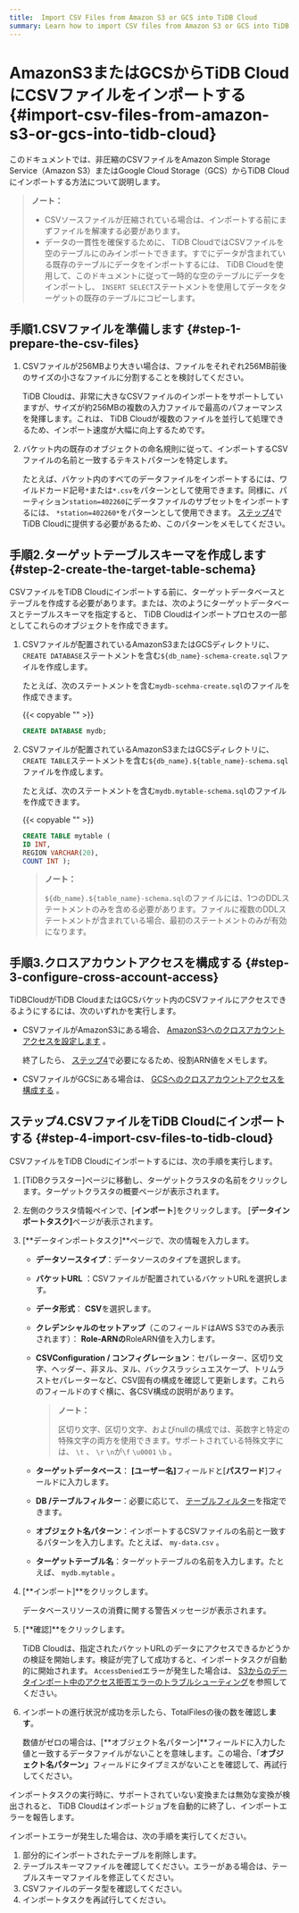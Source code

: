 ```yaml
---
title:  Import CSV Files from Amazon S3 or GCS into TiDB Cloud
summary: Learn how to import CSV files from Amazon S3 or GCS into TiDB Cloud.
---
```


# AmazonS3またはGCSからTiDB CloudにCSVファイルをインポートする {#import-csv-files-from-amazon-s3-or-gcs-into-tidb-cloud}

このドキュメントでは、非圧縮のCSVファイルをAmazon Simple Storage Service（Amazon S3）またはGoogle Cloud Storage（GCS）からTiDB Cloudにインポートする方法について説明します。

> **ノート：**
>
> -   CSVソースファイルが圧縮されている場合は、インポートする前にまずファイルを解凍する必要があります。
> -   データの一貫性を確保するために、 TiDB CloudではCSVファイルを空のテーブルにのみインポートできます。すでにデータが含まれている既存のテーブルにデータをインポートするには、 TiDB Cloudを使用して、このドキュメントに従って一時的な空のテーブルにデータをインポートし、 `INSERT SELECT`ステートメントを使用してデータをターゲットの既存のテーブルにコピーします。

## 手順1.CSVファイルを準備します {#step-1-prepare-the-csv-files}

1.  CSVファイルが256MBより大きい場合は、ファイルをそれぞれ256MB前後のサイズの小さなファイルに分割することを検討してください。

    TiDB Cloudは、非常に大きなCSVファイルのインポートをサポートしていますが、サイズが約256MBの複数の入力ファイルで最高のパフォーマンスを発揮します。これは、 TiDB Cloudが複数のファイルを並行して処理できるため、インポート速度が大幅に向上するためです。

2.  バケット内の既存のオブジェクトの命名規則に従って、インポートするCSVファイルの名前と一致するテキストパターンを特定します。

    たとえば、バケット内のすべてのデータファイルをインポートするには、ワイルドカード記号`*`または`*.csv`をパターンとして使用できます。同様に、パーティション`station=402260`にデータファイルのサブセットをインポートするには、 `*station=402260*`をパターンとして使用できます。 [ステップ4](#step-4-import-csv-files-to-tidb-cloud)でTiDB Cloudに提供する必要があるため、このパターンをメモしてください。

## 手順2.ターゲットテーブルスキーマを作成します {#step-2-create-the-target-table-schema}

CSVファイルをTiDB Cloudにインポートする前に、ターゲットデータベースとテーブルを作成する必要があります。または、次のようにターゲットデータベースとテーブルスキーマを指定すると、 TiDB Cloudはインポートプロセスの一部としてこれらのオブジェクトを作成できます。

1.  CSVファイルが配置されているAmazonS3またはGCSディレクトリに、 `CREATE DATABASE`ステートメントを含む`${db_name}-schema-create.sql`ファイルを作成します。

    たとえば、次のステートメントを含む`mydb-scehma-create.sql`のファイルを作成できます。

    {{< copyable "" >}}

    ```sql
    CREATE DATABASE mydb;
    ```

2.  CSVファイルが配置されているAmazonS3またはGCSディレクトリに、 `CREATE TABLE`ステートメントを含む`${db_name}.${table_name}-schema.sql`ファイルを作成します。

    たとえば、次のステートメントを含む`mydb.mytable-schema.sql`のファイルを作成できます。

    {{< copyable "" >}}

    ```sql
    CREATE TABLE mytable (
    ID INT,
    REGION VARCHAR(20),
    COUNT INT );
    ```

    > **ノート：**
    >
    > `${db_name}.${table_name}-schema.sql`のファイルには、1つのDDLステートメントのみを含める必要があります。ファイルに複数のDDLステートメントが含まれている場合、最初のステートメントのみが有効になります。

## 手順3.クロスアカウントアクセスを構成する {#step-3-configure-cross-account-access}

TiDBCloudがTiDB CloudまたはGCSバケット内のCSVファイルにアクセスできるようにするには、次のいずれかを実行します。

-   CSVファイルがAmazonS3にある場合、 [AmazonS3へのクロスアカウントアクセスを設定します](/tidb-cloud/migrate-from-amazon-s3-or-gcs.md#step-2-configure-amazon-s3-access) 。

    終了したら、 [ステップ4](#step-4-import-csv-files-to-tidb-cloud)で必要になるため、役割ARN値をメモします。

-   CSVファイルがGCSにある場合は、 [GCSへのクロスアカウントアクセスを構成する](/tidb-cloud/migrate-from-amazon-s3-or-gcs.md#step-2-configure-gcs-access) 。

## ステップ4.CSVファイルをTiDB Cloudにインポートする {#step-4-import-csv-files-to-tidb-cloud}

CSVファイルをTiDB Cloudにインポートするには、次の手順を実行します。

1.  [TiDBクラスター]ページに移動し、ターゲットクラスタの名前をクリックします。ターゲットクラスタの概要ページが表示されます。

2.  左側のクラスタ情報ペインで、[**インポート**]をクリックします。 [<strong>データインポートタスク]</strong>ページが表示されます。

3.  [**データインポートタスク]**ページで、次の情報を入力します。

    -   **データソースタイプ**：データソースのタイプを選択します。

    -   **バケットURL** ：CSVファイルが配置されているバケットURLを選択します。

    -   **データ形式**： <strong>CSV</strong>を選択します。

    -   **クレデンシャルのセットアップ**（このフィールドはAWS S3でのみ表示されます）： <strong>Role-ARNの</strong>RoleARN値を入力します。

    -   **CSVConfiguration / コンフィグレーション**：セパレーター、区切り文字、ヘッダー、非ヌル、ヌル、バックスラッシュエスケープ、トリムラストセパレーターなど、CSV固有の構成を確認して更新します。これらのフィールドのすぐ横に、各CSV構成の説明があります。

        > **ノート：**
        >
        > 区切り文字、区切り文字、およびnullの構成では、英数字と特定の特殊文字の両方を使用できます。サポートされている特殊文字には、 `\t` 、 `\r` `\n`が`\f` `\u0001` `\b` 。

    -   **ターゲットデータベース**： <strong>[ユーザー名]</strong>フィールドと[<strong>パスワード</strong>]フィールドに入力します。

    -   **DB /テーブルフィルター**：必要に応じて、 [テーブルフィルター](https://docs.pingcap.com/tidb/stable/table-filter#cli)を指定できます。

    -   **オブジェクト名パターン**：インポートするCSVファイルの名前と一致するパターンを入力します。たとえば、 `my-data.csv` 。

    -   **ターゲットテーブル名**：ターゲットテーブルの名前を入力します。たとえば、 `mydb.mytable` 。

4.  [**インポート]**をクリックします。

    データベースリソースの消費に関する警告メッセージが表示されます。

5.  [**確認]**をクリックします。

    TiDB Cloudは、指定されたバケットURLのデータにアクセスできるかどうかの検証を開始します。検証が完了して成功すると、インポートタスクが自動的に開始されます。 `AccessDenied`エラーが発生した場合は、 [S3からのデータインポート中のアクセス拒否エラーのトラブルシューティング](/tidb-cloud/troubleshoot-import-access-denied-error.md)を参照してください。

6.  インポートの進行状況が成功を示したら、TotalFilesの後の数を確認し**ます**。

    数値がゼロの場合は、[**オブジェクト名パターン]**フィールドに入力した値と一致するデータファイルがないことを意味します。この場合、「<strong>オブジェクト名パターン」</strong>フィールドにタイプミスがないことを確認して、再試行してください。

インポートタスクの実行時に、サポートされていない変換または無効な変換が検出されると、 TiDB Cloudはインポートジョブを自動的に終了し、インポートエラーを報告します。

インポートエラーが発生した場合は、次の手順を実行してください。

1.  部分的にインポートされたテーブルを削除します。
2.  テーブルスキーマファイルを確認してください。エラーがある場合は、テーブルスキーマファイルを修正してください。
3.  CSVファイルのデータ型を確認してください。
4.  インポートタスクを再試行してください。
